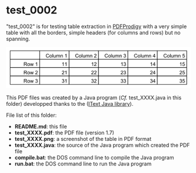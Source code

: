 test_0002
=========

"test_0002" is for testing table extraction in [PDFProdigy](http://www.pdfprodigy.com) with a very simple table with all the borders, simple headers (for columns and rows) but no spanning.

![test_0002 screenshot](test_0002.png)

This PDF files was created by a Java program (_Cf._ test_XXXX.java in this folder) developped thanks to the ([IText Java library](http://itextpdf.com/)).

File list of this folder:

   - **README.md**: this file
   - **test_XXXX.pdf**: the PDF file (version 1.7)
   - **test_XXXX.png**: a screenshot of the table in PDF format
   - **test_XXXX.java**: the source of the Java program which created the PDF file
   - **compile.bat**: the DOS command line to compile the Java program
   - **run.bat**: the DOS command line to run the Java program
